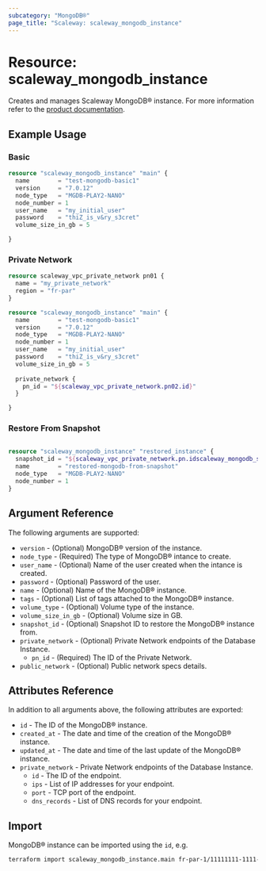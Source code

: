 ```yaml
---
subcategory: "MongoDB®"
page_title: "Scaleway: scaleway_mongodb_instance"
---
```


# Resource: scaleway_mongodb_instance

Creates and manages Scaleway MongoDB® instance.
For more information refer to the [product documentation](https://www.scaleway.com/en/docs/managed-mongodb-databases/).

## Example Usage

### Basic

```terraform
resource "scaleway_mongodb_instance" "main" {
  name        = "test-mongodb-basic1"
  version     = "7.0.12"
  node_type   = "MGDB-PLAY2-NANO"
  node_number = 1
  user_name   = "my_initial_user"
  password    = "thiZ_is_v&ry_s3cret"
  volume_size_in_gb = 5

}
```

### Private Network

```terraform
resource scaleway_vpc_private_network pn01 {
  name = "my_private_network"
  region = "fr-par"
}

resource "scaleway_mongodb_instance" "main" {
  name        = "test-mongodb-basic1"
  version     = "7.0.12"
  node_type   = "MGDB-PLAY2-NANO"
  node_number = 1
  user_name   = "my_initial_user"
  password    = "thiZ_is_v&ry_s3cret"
  volume_size_in_gb = 5
  
  private_network {
    pn_id = "${scaleway_vpc_private_network.pn02.id}"
  }

}
```


### Restore From Snapshot

```terraform

resource "scaleway_mongodb_instance" "restored_instance" {
  snapshot_id = "${scaleway_vpc_private_network.pn.idscaleway_mongodb_snapshot.main_snapshot.id}"
  name        = "restored-mongodb-from-snapshot"
  node_type   = "MGDB-PLAY2-NANO"
  node_number = 1
}
```

## Argument Reference

The following arguments are supported:

- `version` - (Optional) MongoDB® version of the instance.
- `node_type` - (Required) The type of MongoDB® intance to create.
- `user_name` - (Optional) Name of the user created when the intance is created.
- `password` - (Optional) Password of the user.
- `name` - (Optional) Name of the MongoDB® instance.
- `tags` - (Optional) List of tags attached to the MongoDB® instance.
- `volume_type` - (Optional) Volume type of the instance.
- `volume_size_in_gb` - (Optional) Volume size in GB.
- `snapshot_id` - (Optional) Snapshot ID to restore the MongoDB® instance from.
- `private_network` - (Optional) Private Network endpoints of the Database Instance.
    - `pn_id` - (Required) The ID of the Private Network.
- `public_network` - (Optional) Public network specs details.

## Attributes Reference

In addition to all arguments above, the following attributes are exported:

- `id` - The ID of the MongoDB® instance.
- `created_at` - The date and time of the creation of the MongoDB® instance.
- `updated_at` - The date and time of the last update of the MongoDB® instance.
- `private_network` - Private Network endpoints of the Database Instance.
    - `id` - The ID of the endpoint.
    - `ips` - List of IP addresses for your endpoint.
    - `port` - TCP port of the endpoint.
    - `dns_records` - List of DNS records for your endpoint.

## Import

MongoDB® instance can be imported using the `id`, e.g.

```bash
terraform import scaleway_mongodb_instance.main fr-par-1/11111111-1111-1111-1111-111111111111
```
